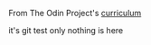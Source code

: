 From The Odin Project's [curriculum](http://www.theodinproject.com/courses/web-development-101/lessons/html-css)

it's git test only nothing is here
